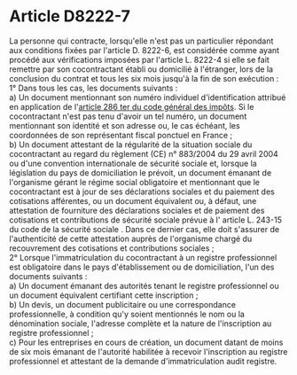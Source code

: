 # Article D8222-7

La personne qui contracte, lorsqu'elle n'est pas un particulier répondant aux conditions fixées par l'article D. 8222-6, est considérée comme ayant procédé aux vérifications imposées par l'article L. 8222-4 si elle se fait remettre par son cocontractant établi ou domicilié à l'étranger, lors de la conclusion du contrat et tous les six mois jusqu'à la fin de son exécution :   
1° Dans tous les cas, les documents suivants :   
a) Un document mentionnant son numéro individuel d'identification attribué en application de l'[article 286 ter du code général des impôts][1]. Si le cocontractant n'est pas tenu d'avoir un tel numéro, un document mentionnant son identité et son adresse ou, le cas échéant, les coordonnées de son représentant fiscal ponctuel en France ;   
b) Un document attestant de la régularité de la situation sociale du cocontractant au regard du règlement (CE) n° 883/2004 du 29 avril 2004 ou d'une convention internationale de sécurité sociale et, lorsque la législation du pays de domiciliation le prévoit, un document émanant de l'organisme gérant le régime social obligatoire et mentionnant que le cocontractant est à jour de ses déclarations sociales et du paiement des cotisations afférentes, ou un document équivalent ou, à défaut, une attestation de fourniture des déclarations sociales et de paiement des cotisations et contributions de sécurité sociale prévue à l' article L. 243-15 du code de la sécurité sociale . Dans ce dernier cas, elle doit s'assurer de l'authenticité de cette attestation auprès de l'organisme chargé du recouvrement des cotisations et contributions sociales ;   
2° Lorsque l'immatriculation du cocontractant à un registre professionnel est obligatoire dans le pays d'établissement ou de domiciliation, l'un des documents suivants :   
a) Un document émanant des autorités tenant le registre professionnel ou un document équivalent certifiant cette inscription ;   
b) Un devis, un document publicitaire ou une correspondance professionnelle, à condition qu'y soient mentionnés le nom ou la dénomination sociale, l'adresse complète et la nature de l'inscription au registre professionnel ;   
c) Pour les entreprises en cours de création, un document datant de moins de six mois émanant de l'autorité habilitée à recevoir l'inscription au registre professionnel et attestant de la demande d'immatriculation audit registre.

 [1]: /affichCodeArticle.do?cidTexte=LEGITEXT000006069577&idArticle=LEGIARTI000006304435&dateTexte=&categorieLien=cid